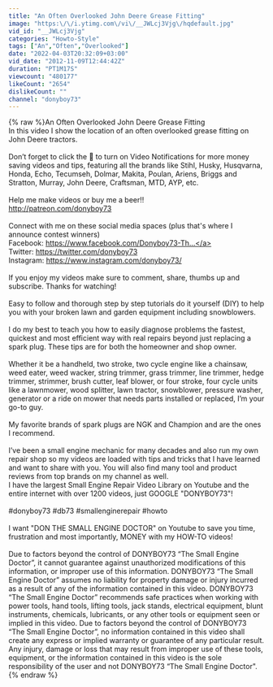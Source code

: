 ```yaml
---
title: "An Often Overlooked John Deere Grease Fitting"
image: "https:\/\/i.ytimg.com\/vi\/__JWLcj3Vjg\/hqdefault.jpg"
vid_id: "__JWLcj3Vjg"
categories: "Howto-Style"
tags: ["An","Often","Overlooked"]
date: "2022-04-03T20:32:09+03:00"
vid_date: "2012-11-09T12:44:42Z"
duration: "PT1M17S"
viewcount: "480177"
likeCount: "2654"
dislikeCount: ""
channel: "donyboy73"
---
```

{% raw %}An Often Overlooked John Deere Grease Fitting<br />In this video I show the location of an often overlooked grease fitting on John Deere tractors.<br /><br />Don’t forget to click the 🔔 to turn on Video Notifications for more money saving videos and tips, featuring all the brands like Stihl, Husky, Husqvarna, Honda, Echo, Tecumseh, Dolmar, Makita, Poulan, Ariens, Briggs and Stratton, Murray, John Deere, Craftsman, MTD, AYP, etc.<br /><br />Help me make videos or buy me a beer!! <br /><a rel="nofollow" target="blank" href="http://patreon.com/donyboy73">http://patreon.com/donyboy73</a><br /><br />Connect with me on these social media spaces (plus that's where I announce contest winners)<br />Facebook: <a rel="nofollow" target="blank" href="https://www.facebook.com/Donyboy73-Th...">https://www.facebook.com/Donyboy73-Th...</a><br />Twitter: <a rel="nofollow" target="blank" href="https://twitter.com/donyboy73">https://twitter.com/donyboy73</a><br />Instagram: <a rel="nofollow" target="blank" href="https://www.instagram.com/donyboy73/">https://www.instagram.com/donyboy73/</a><br /><br />If you enjoy my videos make sure to comment, share, thumbs up and subscribe. Thanks for watching!<br /><br />Easy to follow and thorough step by step tutorials do it yourself (DIY) to help you with your broken lawn and garden equipment including snowblowers. <br /><br />I do my best to teach you how to easily diagnose problems the fastest, quickest and most efficient way with real repairs beyond just replacing a spark plug. These tips are for both the homeowner and shop owner.<br /><br />Whether it be a handheld, two stroke, two cycle engine like a chainsaw, weed eater, weed wacker, string trimmer, grass trimmer, line trimmer, hedge trimmer, strimmer, brush cutter, leaf blower, or four stroke, four cycle units like a lawnmower, wood splitter, lawn tractor, snowblower, pressure washer, generator or a ride on mower that needs parts installed or replaced, I’m your go-to guy.<br /><br />My favorite brands of spark plugs are NGK and Champion and are the ones I recommend.<br /><br />I’ve been a small engine mechanic for many decades and also run my own repair shop so my videos are loaded with tips and tricks that I have learned and want to share with you. You will also find many tool and product reviews from top brands on my channel as well.<br />I have the largest Small Engine Repair Video Library on Youtube and the entire internet with over 1200 videos, just GOOGLE &quot;DONYBOY73&quot;!<br /><br />#donyboy73 #db73 #smallenginerepair #howto<br /><br />I want &quot;DON THE SMALL ENGINE DOCTOR&quot; on Youtube to save you time, frustration and most importantly, MONEY with my HOW-TO videos!<br /><br />Due to factors beyond the control of DONYBOY73 “The Small Engine Doctor”, it cannot guarantee against unauthorized modifications of this information, or improper use of this information. DONYBOY73 “The Small Engine Doctor” assumes no liability for property damage or injury incurred as a result of any of the information contained in this video. DONYBOY73 “The Small Engine Doctor” recommends safe practices when working with power tools, hand tools, lifting tools, jack stands, electrical equipment, blunt instruments, chemicals, lubricants, or any other tools or equipment seen or implied in this video. Due to factors beyond the control of DONYBOY73 “The Small Engine Doctor”, no information contained in this video shall create any express or implied warranty or guarantee of any particular result. Any injury, damage or loss that may result from improper use of these tools, equipment, or the information contained in this video is the sole responsibility of the user and not DONYBOY73 “The Small Engine Doctor&quot;.{% endraw %}
